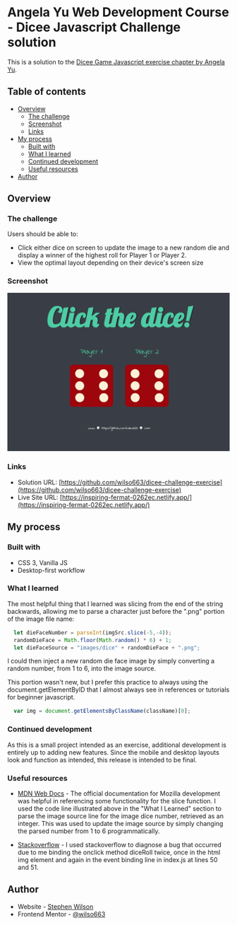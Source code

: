 # Angela Yu Web Development Course - Dicee Javascript Challenge solution

This is a solution to the [Dicee Game Javascript exercise chapter by Angela Yu](https://www.udemy.com/course/the-complete-web-development-bootcamp). 

## Table of contents

- [Overview](#overview)
  - [The challenge](#the-challenge)
  - [Screenshot](#screenshot)
  - [Links](#links)
- [My process](#my-process)
  - [Built with](#built-with)
  - [What I learned](#what-i-learned)
  - [Continued development](#continued-development)
  - [Useful resources](#useful-resources)
- [Author](#author)

## Overview

### The challenge

Users should be able to:
- Click either dice on screen to update the image to a new random die and display a winner of the highest roll for Player 1 or Player 2.
- View the optimal layout depending on their device's screen size

### Screenshot

![Full Screen screenshot](./images/ScreenShot.png)


### Links

- Solution URL: [https://github.com/wilso663/dicee-challenge-exercise](https://github.com/wilso663/dicee-challenge-exercise)
- Live Site URL: [https://inspiring-fermat-0262ec.netlify.app/](https://inspiring-fermat-0262ec.netlify.app/)

## My process

### Built with

- CSS 3, Vanilla JS
- Desktop-first workflow

### What I learned

The most helpful thing that I learned was slicing from the end of the string backwards, allowing me to parse a character just before the ".png" portion of the image file name:
```javascript
  let dieFaceNumber = parseInt(imgSrc.slice(-5,-4));
  randomDieFace = Math.floor(Math.random() * 6) + 1;
  let dieFaceSource = "images/dice" + randomDieFace + ".png";
```
I could then inject a new random die face image by simply converting a random number, from 1 to 6, into the image source.


This portion wasn't new, but I prefer this practice to always using the document.getElementByID that I almost always see in references or tutorials for beginner javascript.
```javascript  
  var img = document.getElementsByClassName(className)[0];
```


### Continued development

As this is a small project intended as an exercise, additional development is entirely up to adding new features. Since the mobile and desktop layouts look and function as intended, this release is intended to be final.

### Useful resources

- [MDN Web Docs](https://developer.mozilla.org/en-US/docs/Web/JavaScript/Reference/Global_Objects/String/slice) - The official documentation for Mozilla development was helpful in referencing some functionality for the slice function. I used the code line illustrated above in the "What I Learned" section to parse the image source line for the image dice number, retrieved as an integer. This was used to update the image source by simply changing the parsed number from 1 to 6 programmatically.

- [Stackoverflow](https://stackoverflow.com/questions/20054889/button-onclick-function-firing-twice) - I used stackoverflow to diagnose a bug that occurred due to me binding the onclick method diceRoll twice, once in the html img element and again in the event binding line in index.js at lines 50 and 51.

## Author

- Website - [Stephen Wilson](https://github.com/wilso663)
- Frontend Mentor - [@wilso663](https://www.frontendmentor.io/profile/wilso663)


